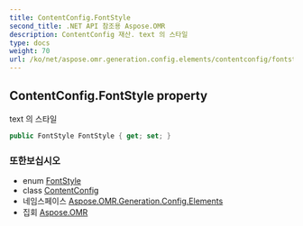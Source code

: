 ```yaml
---
title: ContentConfig.FontStyle
second_title: .NET API 참조용 Aspose.OMR
description: ContentConfig 재산. text 의 스타일
type: docs
weight: 70
url: /ko/net/aspose.omr.generation.config.elements/contentconfig/fontstyle/
---
```

## ContentConfig.FontStyle property

text 의 스타일

```csharp
public FontStyle FontStyle { get; set; }
```

### 또한보십시오

* enum [FontStyle](../../../aspose.omr.generation/fontstyle/)
* class [ContentConfig](../)
* 네임스페이스 [Aspose.OMR.Generation.Config.Elements](../../contentconfig/)
* 집회 [Aspose.OMR](../../../)


